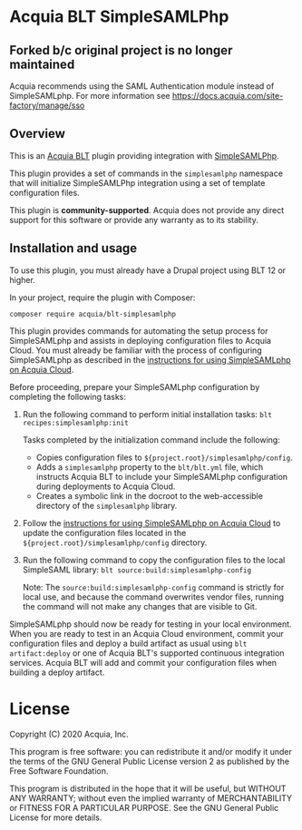 Acquia BLT SimpleSAMLPhp
====

## Forked b/c original project is no longer maintained

Acquia recommends using the SAML Authentication module instead of SimpleSAMLphp. For more information see https://docs.acquia.com/site-factory/manage/sso

## Overview

This is an [Acquia BLT](https://github.com/acquia/blt) plugin providing integration with [SimpleSAMLPhp](https://www.drupal.org/project/simplesamlphp_auth).

This plugin provides a set of commands in the `simplesamlphp` namespace that will initialize SimpleSAMLPhp integration using a set of template configuration files.

This plugin is **community-supported**. Acquia does not provide any direct support for this software or provide any warranty as to its stability.

## Installation and usage

To use this plugin, you must already have a Drupal project using BLT 12 or higher.

In your project, require the plugin with Composer:

`composer require acquia/blt-simplesamlphp`

This plugin provides commands for automating the setup process for SimpleSAMLphp
and assists in deploying configuration files to Acquia Cloud. You must
already be familiar with the process of configuring SimpleSAMLphp as described
in the [instructions for using SimpleSAMLphp on Acquia Cloud](https://docs.acquia.com/resource/simplesaml/).

Before proceeding, prepare your SimpleSAMLphp configuration by completing the
following tasks:

1. Run the following command to perform initial installation tasks: `blt recipes:simplesamlphp:init`

    Tasks completed by the initialization command include the following:

    -  Copies configuration files to
       ``${project.root}/simplesamlphp/config``.
    -  Adds a ``simplesamlphp`` property to the ``blt/blt.yml`` file, which
       instructs Acquia BLT to include your SimpleSAMLphp configuration during
       deployments to Acquia Cloud.
    -  Creates a symbolic link in the docroot to the web-accessible
       directory of the ``simplesamlphp`` library.

1. Follow the [instructions for using SimpleSAMLphp on Acquia Cloud](https://docs.acquia.com/resource/simplesaml/) to update the configuration files located in the
    ``${project.root}/simplesamlphp/config`` directory.

1. Run the following command to copy the configuration files to the
   local SimpleSAML library: `blt source:build:simplesamlphp-config`

   Note:
       The ``source:build:simplesamlphp-config`` command is strictly for local
       use, and because the command overwrites vendor files, running the
       command will not make any changes that are visible to Git.

SimpleSAMLphp should now be ready for testing in your local environment. When
you are ready to test in an Acquia Cloud environment, commit your configuration
files and deploy a build artifact as usual using ``blt artifact:deploy`` or one
of Acquia BLT's supported continuous integration services. Acquia BLT will add
and commit your configuration files when building a deploy artifact.

# License

Copyright (C) 2020 Acquia, Inc.

This program is free software: you can redistribute it and/or modify it under the terms of the GNU General Public License version 2 as published by the Free Software Foundation.

This program is distributed in the hope that it will be useful, but WITHOUT ANY WARRANTY; without even the implied warranty of MERCHANTABILITY or FITNESS FOR A PARTICULAR PURPOSE.  See the GNU General Public License for more details.
